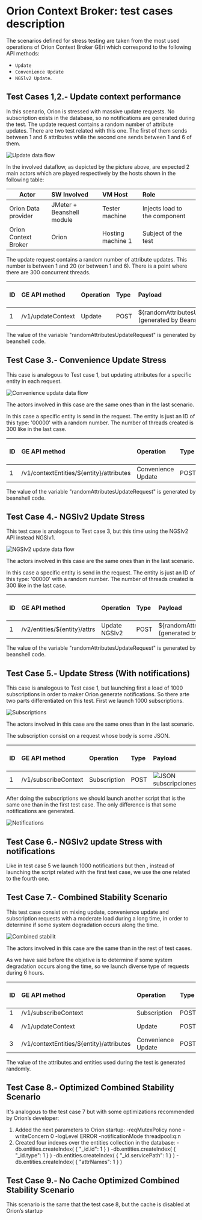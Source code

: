 # Orion Context Broker: test cases description #

The scenarios defined for stress testing are taken from the most used operations of Orion Context Broker GEri which correspond to the following API methods:

- `Update`
- `Convenience Update` 
- `NGSlv2 Update`.

## Test Cases 1,2.- Update context performance ##

In this scenario, Orion is stressed with massive update requests. No subscription exists in the database, so no notifications are generated during the test. The update request contains a random number of attribute updates. There are two test related with this one. The first of them sends between 1 and 6 attributes while the second one sends between 1 and 6 of them. 

![Update data flow](./scenario1-diagram1.png)

In the involved dataflow, as depicted by the picture above, are expected 2 main actors which are played respectively by the hosts shown in the following table:


| Actor | SW Involved | VM Host | Role |
|-------|:------------|:--------|:-----|
| Orion Data provider | JMeter + Beanshell module | Tester machine | Injects load to the component |
| Orion Context Broker | Orion | Hosting machine 1 | Subject of the test |

The update request contains a random number of attribute updates. This number is between 1 and 20 (or between 1 and 6). There is a point where there are 300 concurrent threads.

|ID	| GE API method	| Operation	| Type	| Payload	| Max. Concurrent Threads |
|---|:--------------|:----------|:------|:----------|:------------------------|
| 1 |	/v1/updateContext |	Update	| POST	| ${randomAttributesUpdateRequest} (generated by Beanshell) |300 |

The value of the variable "randomAttributesUpdateRequest" is generated by beanshell code.


## Test Case 3.- Convenience Update Stress ##

This case is analogous to Test case 1, but updating attributes for a specific entity in each request.

![Convenience update data flow](./scenario2-diagram1.png)

The actors involved in this case are the same ones than in the last scenario.

In this case a specific entity is send in the request. The entity is just an ID of this type: '00000' with a random number. The number of threads created is 300 like in the last case.

|ID	| GE API method	| Operation	| Type	| Payload	| Max. Concurrent Threads |
|---|:--------------|:----------|:------|:----------|:------------------------|
| 1 |	/v1/contextEntities/\${entity}/attributes |	Convenience Update	| POST	| ${randomAttributesUpdateRequest} (generated by Beanshell) |300 |

The value of the variable "randomAttributesUpdateRequest" is generated by beanshell code.


## Test Case 4.- NGSIv2 Update Stress ##

This test case is analogous to Test case 3, but this time using the NGSIv2 API instead NGSIv1.

![NGSIv2 update data flow](./scenario3-diagram1.png)

The actors involved in this case are the same ones than in the last scenario.

In this case a specific entity is send in the request. The entity is just an ID of this type: '00000' with a random number. The number of threads created is 300 like in the last case.

|ID	| GE API method	| Operation	| Type	| Payload	| Max. Concurrent Threads |
|---|:--------------|:----------|:------|:----------|:------------------------|
| 1 |	/v2/entities/\${entity}/attrs |	Update NGSIv2 | POST	| ${randomAttributesUpdateRequest} (generated by Beanshell) |300 |

The value of the variable "randomAttributesUpdateRequest" is generated by beanshell code.


## Test Case 5.- Update Stress (With notifications) ##

This case is analogous to Test case 1, but launching first a load of 1000 subscriptions in order to maker Orion generate notifications. So there arte two parts differentiated on this test.
First we launch 1000 subscriptions.

![Subscriptions](./scenario3-diagram1.png)

The actors involved in this case are the same ones than in the last scenario.

The subscription consist on a request whose body is some JSON.

|ID	| GE API method	| Operation	| Type	| Payload	| Max. Concurrent Threads |
|---|:--------------|:----------|:------|:----------|:------------------------|
| 1 |	/v1/subscribeContext |	Subscription | POST	| ![JSON subscripciones](./jsonSubscripciones.png) |300 |


After doing the subscriptions we should launch another script that is the same one than in the first test case. The only difference is that some notifications are generated.

![Notifications](./scenario6-notifications.png)


## Test Case 6.- NGSIv2 update Stress with notifications ##

Like in test case 5 we launch 1000 notifications but then , instead of launching the script related with the first test case, we use the one related to the fourth one.


## Test Case 7.- Combined Stability Scenario ##

This test case consist on mixing update, convenience update and subscription requests with a moderate load during a long time, in order to determine if some system degradation occurs along the time.

![Combined stabilit](./scenario7-combined.png)

The actors involved in this case are the same than in the rest of test cases. 

As we have said before the objetive is to determine if some system degradation occurs along the time, so we launch diverse type of requests during 6 hours.

|ID	| GE API method	| Operation	| Type	| Payload	| Max. Concurrent Threads |
|---|:--------------|:----------|:------|:----------|:------------------------|
| 1 |	/v1/subscribeContext |	Subscription | POST	| ![JSON subscripciones](./jsonSubscripciones.png) | 10 |
| 4 |	/v1/updateContext |	Update	| POST	| ${randomAttributesUpdateRequest} (generated by Beanshell) | 10 |
| 3 |	/v1/contextEntities/\${entity}/attributes |	Convenience Update	| POST	| ${randomAttributesUpdateRequest} (generated by Beanshell) | 10 |

The value of the attributes and entities used during the test is generated randomly.

## Test Case 8.- Optimized Combined Stability Scenario ##

It's analogous to the test case 7 but with some optimizations recommended by Orion’s developer:
1.	Added the next parameters to Orion startup:
	-reqMutexPolicy none -writeConcern 0 -logLevel ERROR -notificationMode threadpool:q:n
2.	Created four indexes over the entities collection in the database:
	-db.entities.createIndex( { "_id.id": 1 } )
	-db.entities.createIndex( { "_id.type": 1 } )
	-db.entities.createIndex( { "_id.servicePath": 1 } )
	-db.entities.createIndex( { "attrNames": 1 } )

## Test Case 9.- No Cache Optimized Combined Stability Scenario ##

This scenario is the same that the test case 8, but the cache is disabled at Orion’s startup 